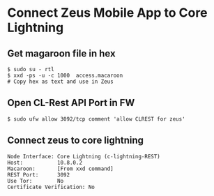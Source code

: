 # Connect Zeus Mobile App to Core Lightning

## Get magaroon file in hex
~~~
$ sudo su - rtl
$ xxd -ps -u -c 1000  access.macaroon
# Copy hex as text and use in Zeus
~~~
## Open CL-Rest API Port in FW
~~~
$ sudo ufw allow 3092/tcp comment 'allow CLREST for zeus'
~~~

## Connect zeus to core lightning
~~~
Node Interface: Core Lightning (c-lightning-REST)
Host:           10.8.0.2
Macaroon:       [From xxd command]
REST Port:      3092
Use Tor:        No
Certificate Verification: No
~~~
